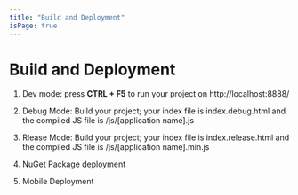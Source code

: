 ```yaml
---
title: "Build and Deployment"
isPage: true
---
```


<div class="popout h-white bg-crimson">
<h1>Build and Deployment</h1>
</div>

1. Dev mode: press __CTRL + F5__ to run your project on http://localhost:8888/

2. Debug Mode: Build your project; your index file is index.debug.html and the compiled JS file is /js/[application name].js

3. Rlease Mode: Build your project; your index file is index.release.html and the compiled JS file is /js/[application name].min.js

4. NuGet Package deployment

5. Mobile Deployment